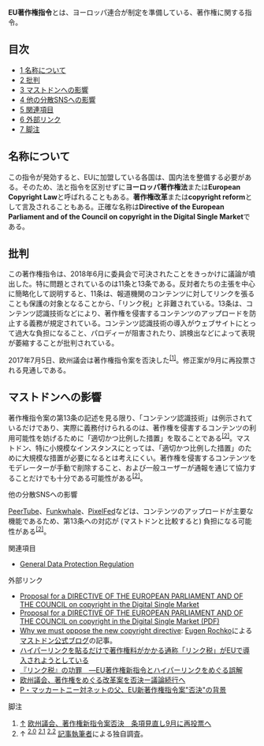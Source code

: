<div>

**EU著作権指令**とは、ヨーロッパ連合が制定を準備している、著作権に関する指令。

<div>

<div lang="ja" dir="ltr">

## 目次

</div>

-   [1 名称について](#.E5.90.8D.E7.A7.B0.E3.81.AB.E3.81.A4.E3.81.84.E3.81.A6)
-   [2 批判](#.E6.89.B9.E5.88.A4)
-   [3 マストドンへの影響](#.E3.83.9E.E3.82.B9.E3.83.88.E3.83.89.E3.83.B3.E3.81.B8.E3.81.AE.E5.BD.B1.E9.9F.BF)
-   [4 他の分散SNSへの影響](#.E4.BB.96.E3.81.AE.E5.88.86.E6.95.A3SNS.E3.81.B8.E3.81.AE.E5.BD.B1.E9.9F.BF)
-   [5 関連項目](#.E9.96.A2.E9.80.A3.E9.A0.85.E7.9B.AE)
-   [6 外部リンク](#.E5.A4.96.E9.83.A8.E3.83.AA.E3.83.B3.E3.82.AF)
-   [7 脚注](#.E8.84.9A.E6.B3.A8)

</div>

## 名称について

この指令が発効すると、EUに加盟している各国は、国内法を整備する必要がある。そのため、法と指令を区別せずに**ヨーロッパ著作権法**または**European Copyright Law**と呼ばれることもある。**著作権改革**または**copyright reform**として言及されることもある。正確な名称は**Directive of the European Parliament and of the Council on copyright in the Digital Single Market**である。

## 批判

この著作権指令は、2018年6月に委員会で可決されたことをきっかけに議論が噴出した。特に問題とされているのは11条と13条である。反対者たちの主張を中心に簡略化して説明すると、11条は、報道機関のコンテンツに対してリンクを張ることも保護の対象となることから、「リンク税」と非難されている。13条は、コンテンツ認識技術などにより、著作権を侵害するコンテンツのアップロードを防止する義務が規定されている。コンテンツ認識技術の導入がウェブサイトにとって過大な負担になること、パロディーが阻害されたり、誤検出などによって表現が萎縮することが批判されている。

2017年7月5日、欧州議会は著作権指令案を否決した<sup>[\[1\]](#cite_note-1)</sup>。修正案が9月に再投票される見通しである。

## マストドンへの影響

著作権指令案の第13条の記述を見る限り、「コンテンツ認識技術」は例示されているだけであり、実際に義務付けられるのは、著作権を侵害するコンテンツの利用可能性を妨げるために「適切かつ比例した措置」を取ることである<sup>[\[2\]](#cite_note-hd-2)</sup>。マストドン、特に小規模なインスタンスにとっては、「適切かつ比例した措置」のために大規模な措置が必要になるとは考えにくい。著作権を侵害するコンテンツをモデレーターが手動で削除すること、および一般ユーザーが通報を通じて協力することだけでも十分である可能性がある<sup>[\[2\]](#cite_note-hd-2)</sup>。

他の分散SNSへの影響

[PeerTube](/PeerTube "PeerTube")、<a href="/Funkwhale" class="new" title="Funkwhale (存在しないページ)">Funkwhale</a>、[PixelFed](/PixelFed "PixelFed")などは、コンテンツのアップロードが主要な機能であるため、第13条への対応が (マストドンと比較すると) 負担になる可能性がある<sup>[\[2\]](#cite_note-hd-2)</sup>。

関連項目

-   [General Data Protection Regulation](/General_Data_Protection_Regulation "General Data Protection Regulation")

外部リンク

-   <a href="https://eur-lex.europa.eu/legal-content/EN/TXT/?uri=CELEX:52016PC0593" class="external text" rel="nofollow">Proposal for a DIRECTIVE OF THE EUROPEAN PARLIAMENT AND OF THE COUNCIL on copyright in the Digital Single Market</a>
-   <a href="https://eur-lex.europa.eu/legal-content/EN/TXT/PDF/?uri=CELEX:52016PC0593" class="external text" rel="nofollow">Proposal for a DIRECTIVE OF THE EUROPEAN PARLIAMENT AND OF THE COUNCIL on copyright in the Digital Single Market (PDF)</a>
-   <a href="https://blog.joinmastodon.org/2018/06/why-we-must-oppose-the-new-copyright-directive/" class="external text" rel="nofollow">Why we must oppose the new copyright directive</a>: <a href="/Gargron" class="mw-redirect" title="Gargron">Eugen Rochko</a>による[マストドン公式ブログ](/%E3%83%9E%E3%82%B9%E3%83%88%E3%83%89%E3%83%B3%E5%85%AC%E5%BC%8F%E3%83%96%E3%83%AD%E3%82%B0 "マストドン公式ブログ")の記事。
-   <a href="https://gigazine.net/news/20180621-eu-link-charge-copy-right/" class="external text" rel="nofollow">ハイパーリンクを貼るだけで著作権料がかかる通称「リンク税」がEUで導入されようとしている</a>
-   <a href="https://www.kottolaw.com/column/180626.html" class="external text" rel="nofollow">『リンク税』の功罪　―EU著作権新指令とハイパーリンクをめぐる誤解</a>
-   <a href="https://jp.techcrunch.com/2018/07/06/2018-07-05-european-meps-vote-to-reopen-copyright-debate-over-censorship-controversy/" class="external text" rel="nofollow">欧州議会、著作権をめぐる改革案を否決ー議論続行へ</a>
-   <a href="https://www.huffingtonpost.jp/kazuhiro-taira/eu-20180710_a_23477000/" class="external text" rel="nofollow">P・マッカートニー対ネットの父、EU新著作権指令案"否決"の背景</a>

脚注

<div class="mw-references-wrap">

1.  [↑](#cite_ref-1)
    <a href="http://www.itmedia.co.jp/news/articles/1807/05/news140.html" class="external text" rel="nofollow">欧州議会、著作権新指令案否決　条項見直し9月に再投票へ</a>
2.  ↑ <sup>[2.0](#cite_ref-hd_2-0)</sup> <sup>[2.1](#cite_ref-hd_2-1)</sup> <sup>[2.2](#cite_ref-hd_2-2)</sup>
    [記事執筆者](/%E5%88%A9%E7%94%A8%E8%80%85:Hakabahitoyo "利用者:Hakabahitoyo")による独自調査。

</div>

</div>
